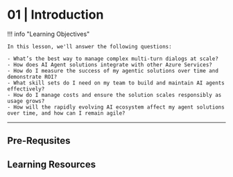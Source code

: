 # 01 | Introduction

!!! info "Learning Objectives"

    In this lesson, we'll answer the following questions:

    - What’s the best way to manage complex multi-turn dialogs at scale?
    - How does AI Agent solutions integrate with other Azure Services? 
    - How do I measure the success of my agentic solutions over time and demonstrate ROI?
    - What skill sets do I need on my team to build and maintain AI agents effectively?
    - How do I manage costs and ensure the solution scales responsibly as usage grows?
    - How will the rapidly evolving AI ecosystem affect my agent solutions over time, and how can I remain agile?


---

## Pre-Requsites


## Learning Resources